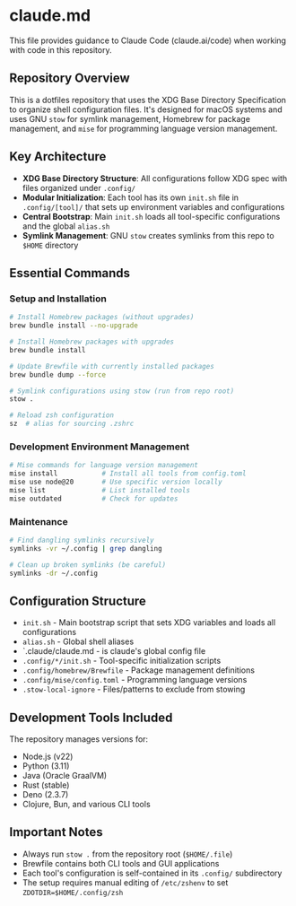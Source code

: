 # claude.md

This file provides guidance to Claude Code (claude.ai/code) when working with code in this repository.

## Repository Overview

This is a dotfiles repository that uses the XDG Base Directory Specification to organize shell configuration files. It's designed for macOS systems and uses GNU `stow` for symlink management, Homebrew for package management, and `mise` for programming language version management.

## Key Architecture

- **XDG Base Directory Structure**: All configurations follow XDG spec with files organized under `.config/`
- **Modular Initialization**: Each tool has its own `init.sh` file in `.config/[tool]/` that sets up environment variables and configurations
- **Central Bootstrap**: Main `init.sh` loads all tool-specific configurations and the global `alias.sh`
- **Symlink Management**: GNU `stow` creates symlinks from this repo to `$HOME` directory

## Essential Commands

### Setup and Installation

```sh
# Install Homebrew packages (without upgrades)
brew bundle install --no-upgrade

# Install Homebrew packages with upgrades
brew bundle install

# Update Brewfile with currently installed packages
brew bundle dump --force

# Symlink configurations using stow (run from repo root)
stow .

# Reload zsh configuration
sz  # alias for sourcing .zshrc
```

### Development Environment Management

```sh
# Mise commands for language version management
mise install           # Install all tools from config.toml
mise use node@20       # Use specific version locally
mise list              # List installed tools
mise outdated          # Check for updates
```

### Maintenance

```sh
# Find dangling symlinks recursively
symlinks -vr ~/.config | grep dangling

# Clean up broken symlinks (be careful)
symlinks -dr ~/.config
```

## Configuration Structure

- `init.sh` - Main bootstrap script that sets XDG variables and loads all configurations
- `alias.sh` - Global shell aliases
- `.claude/claude.md - is claude's global config file
- `.config/*/init.sh` - Tool-specific initialization scripts
- `.config/homebrew/Brewfile` - Package management definitions
- `.config/mise/config.toml` - Programming language versions
- `.stow-local-ignore` - Files/patterns to exclude from stowing

## Development Tools Included

The repository manages versions for:

- Node.js (v22)
- Python (3.11)
- Java (Oracle GraalVM)
- Rust (stable)
- Deno (2.3.7)
- Clojure, Bun, and various CLI tools

## Important Notes

- Always run `stow .` from the repository root (`$HOME/.file`)
- Brewfile contains both CLI tools and GUI applications
- Each tool's configuration is self-contained in its `.config/` subdirectory
- The setup requires manual editing of `/etc/zshenv` to set `ZDOTDIR=$HOME/.config/zsh`
